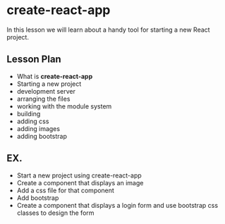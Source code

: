 # create-react-app

In this lesson we will learn about a handy tool for starting a new React project.

## Lesson Plan

- What is **create-react-app**
- Starting a new project
- development server
- arranging the files
- working with the module system
- building
- adding css
- adding images
- adding bootstrap

## EX.

- Start a new project using create-react-app
- Create a component that displays an image
- Add a css file for that component
- Add bootstrap
- Create a component that displays a login form and use bootstrap css classes to design the form
